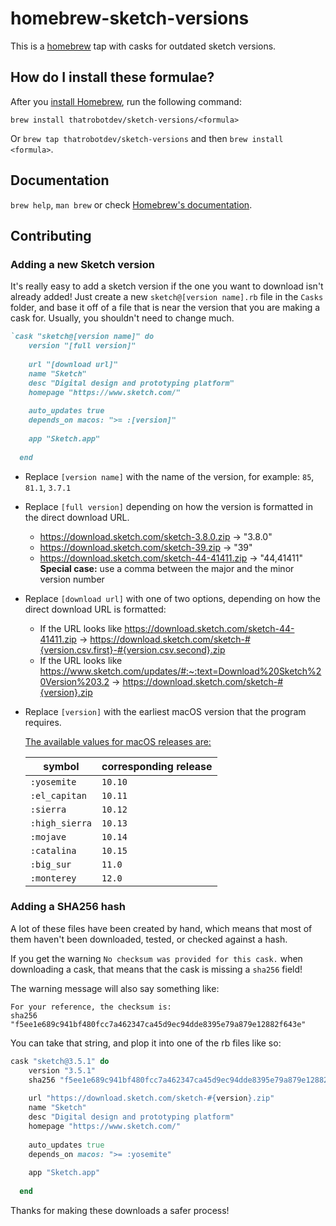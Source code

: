 # homebrew-sketch-versions

This is a [homebrew](https://brew.sh/) tap with casks for outdated sketch versions.

## How do I install these formulae?

After you [install Homebrew](https://docs.brew.sh/Installation), run the following command:

`brew install thatrobotdev/sketch-versions/<formula>`

Or `brew tap thatrobotdev/sketch-versions` and then `brew install <formula>`.

## Documentation

`brew help`, `man brew` or check [Homebrew's documentation](https://docs.brew.sh).

## Contributing

### Adding a new Sketch version

It's really easy to add a sketch version if the one you want to download isn't already added! Just create a new `sketch@[version name].rb` file in the `Casks` folder, and base it off of a file that is near the version that you are making a cask for. Usually, you shouldn't need to change much.

```ruby
`cask "sketch@[version name]" do
    version "[full version]"
  
    url "[download url]"
    name "Sketch"
    desc "Digital design and prototyping platform"
    homepage "https://www.sketch.com/"
  
    auto_updates true
    depends_on macos: ">= :[version]"
  
    app "Sketch.app"
  
  end
```

- Replace `[version name]` with the name of the version, for example: `85`, `81.1`, `3.7.1`
- Replace `[full version]` depending on how the version is formatted in the direct download URL.
    - https://download.sketch.com/sketch-3.8.0.zip -> "3.8.0"
    - https://download.sketch.com/sketch-39.zip -> "39"
    - https://download.sketch.com/sketch-44-41411.zip -> "44,41411" **Special case:** use a comma between the major and the minor version number
- Replace `[download url]` with one of two options, depending on how the direct download URL is formatted:
    - If the URL looks like https://download.sketch.com/sketch-44-41411.zip -> https://download.sketch.com/sketch-#{version.csv.first}-#{version.csv.second}.zip
    - If the URL looks like https://www.sketch.com/updates/#:~:text=Download%20Sketch%20Version%203.2 -> https://download.sketch.com/sketch-#{version}.zip
- Replace `[version]` with the earliest macOS version that the program requires.

    [The available values for macOS releases are:](https://docs.brew.sh/Cask-Cookbook#depends_on-macos)

    | symbol             | corresponding release
    | -------------------|----------------------
    | `:yosemite`        | `10.10`
    | `:el_capitan`      | `10.11`
    | `:sierra`          | `10.12`
    | `:high_sierra`     | `10.13`
    | `:mojave`          | `10.14`
    | `:catalina`        | `10.15`
    | `:big_sur`         | `11.0`
    | `:monterey`        | `12.0`

### Adding a SHA256 hash

A lot of these files have been created by hand, which means that most of them haven't been downloaded, tested, or checked against a hash. 

If you get the warning `No checksum was provided for this cask.` when downloading a cask, that means that the cask is missing a `sha256` field!

The warning message will also say something like:

    For your reference, the checksum is:
    sha256 "f5ee1e689c941bf480fcc7a462347ca45d9ec94dde8395e79a879e12882f643e"

You can take that string, and plop it into one of the rb files like so:
  

```ruby
cask "sketch@3.5.1" do
    version "3.5.1"
    sha256 "f5ee1e689c941bf480fcc7a462347ca45d9ec94dde8395e79a879e12882f643e"
  
    url "https://download.sketch.com/sketch-#{version}.zip"
    name "Sketch"
    desc "Digital design and prototyping platform"
    homepage "https://www.sketch.com/"
  
    auto_updates true
    depends_on macos: ">= :yosemite"
  
    app "Sketch.app"
  
  end
```
Thanks for making these downloads a safer process!